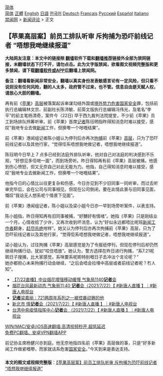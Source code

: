  <!-- 面包屑导航 --> <div class="breadcrumb"><!-- GTranslate: https://gtranslate.io/ -->  <div class="switcher notranslate">  <div class="selected">  <a href="#" onclick="return false;"> 简体</a>  </div>  <div class="option">  <a href="https://www.bannedbook.org" onclick="doGTranslate('zh-CN|zh-CN');jQuery('div.switcher div.selected a').html(jQuery(this).html());return false;" title="简体中文" class="nturl selected"> 简体</a>  <a href="https://www.bannedbook.org/zh-tw/" onclick="doGTranslate('zh-CN|zh-TW');jQuery('div.switcher div.selected a').html(jQuery(this).html());return false;" title="繁體中文" class="nturl"> 正體</a>  <a href="https://www.bannedbook.org/en/" onclick="doGTranslate('zh-CN|en');jQuery('div.switcher div.selected a').html(jQuery(this).html());return false;" title="English" class="nturl"> English</a>  <a href="https://www.bannedbook.org/ja/" onclick="doGTranslate('zh-CN|ja');jQuery('div.switcher div.selected a').html(jQuery(this).html());return false;" title="日本語" class="nturl"> 日語</a>  <a href="https://www.bannedbook.org/ko/" onclick="doGTranslate('zh-CN|ko');jQuery('div.switcher div.selected a').html(jQuery(this).html());return false;" title="한국어" class="nturl"> 한국어</a>  <a href="https://www.bannedbook.org/de/" onclick="doGTranslate('zh-CN|de');jQuery('div.switcher div.selected a').html(jQuery(this).html());return false;" title="Deutsch" class="nturl"> Deutsch</a>  <a href="https://www.bannedbook.org/fr/" onclick="doGTranslate('zh-CN|fr');jQuery('div.switcher div.selected a').html(jQuery(this).html());return false;" title="Français" class="nturl"> Français</a>  <a href="https://www.bannedbook.org/ru/" onclick="doGTranslate('zh-CN|ru');jQuery('div.switcher div.selected a').html(jQuery(this).html());return false;" title="Русский" class="nturl"> Русский</a>  <a href="https://www.bannedbook.org/es/" onclick="doGTranslate('zh-CN|es');jQuery('div.switcher div.selected a').html(jQuery(this).html());return false;" title="Español" class="nturl"> Español</a>  <a href="https://www.bannedbook.org/it/" onclick="doGTranslate('zh-CN|it');jQuery('div.switcher div.selected a').html(jQuery(this).html());return false;" title="Italiano" class="nturl"> Italiano</a>  </div>  </div>      <div class='breadcrumb-sub'><!-- Breadcrumb NavXT 6.3.0 --> <a href="https://www.bannedbook.org/" class="home">禁闻网</a> &gt; <a href="https://www.bannedbook.org/bnews/comments/" class="category">新闻评论</a> &gt; 正文</div></div><h2>【苹果高层案】前员工排队听审 斥拘捕为恐吓前线记者 “唔想我哋继续报道”</h2> <p class="notice"><b>大陆网友注意：本文中的链接除 <a href="https://github.com/bannedbook/fanqiang" >翻墙</a>软件下载和<a href="https://github.com/killgcd/justmysocks/blob/master/README.md">翻墙推荐</a>链接外全部为禁网链接，未翻墙状态下打不开，请勿点击。此为文字版禁闻，欲看图文视频完整版和更多禁闻，请下载<a href="https://github.com/bannedbook/fanqiang">翻墙软件或APP</a>后翻墙上禁闻网。</p><p>备注：翻墙看新闻非常安全，翻墙以真实身份发表敏感言论有一定风险，但只看不说则没有任何风险，翻的人太多，政府管不过来，也不管。信息自由是天赋人权，请放心大胆的翻墙。</b></p>  <div class="entry">  <p>再有前《<a href="https://www.bannedbook.org/bnews/tag/%e8%8b%b9%e6%9e%9c/" class="st_tag internal_tag" rel="tag" title="标签 苹果 下的日志">苹果</a>》<span class='wp_keywordlink_affiliate'><a href="https://www.bannedbook.org/bnews/ccpdope/" title="中共高层内幕" target="_blank">高层</a></span>被落案起诉串谋勾结外国或<a href="https://www.bannedbook.org/bnews/tag/%e5%a2%83%e5%a4%96%e5%8a%bf%e5%8a%9b/" class="st_tag internal_tag" rel="tag" title="标签 境外势力 下的日志">境外势力</a><a href="https://www.bannedbook.org/bnews/tag/%E5%8D%B1%E5%AE%B3%E5%9B%BD%E5%AE%B6%E5%AE%89%E5%85%A8/" class="st_tag internal_tag" rel="tag" title="标签 危害国家安全 下的日志">危害国家安全</a>罪，包括前执行总编辑林文宗、前副社长陈沛敏、前英文版执行总编辑冯伟光，及笔名“李平”的前主笔杨清奇，案件今（22日) 早于西九裁判法院提堂，不少前《苹果》员工到场排队拎筹听审。前《苹果》首席<a href="https://www.bannedbook.org/bnews/tag/%E8%AE%B0%E8%80%85/" class="st_tag internal_tag" rel="tag" title="标签 记者 下的日志">记者</a>陈珏明指昨得知消息时难以接受，感叹“我哋专业去做<span class='wp_keywordlink_affiliate'><a href="https://www.bannedbook.org/" title="新闻">新闻</a></span>工作，但换嚟一个咁嘅结果”。</p> <p>前《苹果》港闻组记者陈小姐认为停刊后亦再次<a href="https://www.bannedbook.org/bnews/tag/%E6%8B%98%E6%8D%95/" class="st_tag internal_tag" rel="tag" title="标签 拘捕 下的日志">拘捕</a>前《苹果》<a href="https://www.bannedbook.org/bnews/tag/%E9%AB%98%E5%B1%82/" class="st_tag internal_tag" rel="tag" title="标签 高层 下的日志">高层</a>，只为了恐吓前线记者以及其他行家，“觉得佢系唔想我哋做记者，唔想我哋继续报道”。</p>  <p>陈珏明今日早上 7 点多已经到法庭外排队听审，他对自己对法庭的判决感到不乐观，“好想见多佢哋一面”，而到场旁听。昨日得知再有前《苹果》高层被捕，他感到伤心愤怒，但又无奈自己对此无能为力。他指，自己得知消息时难以接受，感叹“我哋专业去做新闻工作，但换嚟一个咁嘅结果”。</p> <p>他指今日的心情比以往更复杂和伤感，今日亦见到不少旧同事一同听审，而过去听审完毕后，会在公司与同事相见，但现在公司倒闭，要在此情此景与旧同事见面，慨叹“我谂无人想系呢个情景下见面”。</p>  <p>前《苹果》港闻组记者，陈小姐以及梁小姐今日亦一早到场旁听案件，以表支持。</p> <p>陈小姐指，昨日得知再有旧同事被捕，“好嬲好有情绪”。她指《苹果》只是刚结业一个月，心情收拾了少许，又再次收到坏消息，认为“好似永远都唔比呢班<a href="https://www.bannedbook.org/bnews/tag/%E6%96%B0%E9%97%BB%E5%B7%A5%E4%BD%9C%E8%80%85/" class="st_tag internal_tag" rel="tag" title="标签 新闻工作者 下的日志">新闻工作者</a>翻身，<a href="https://www.bannedbook.org/bnews/tag/%E8%B5%B6%E5%B0%BD%E6%9D%80%E7%BB%9D/" class="st_tag internal_tag" rel="tag" title="标签 赶尽杀绝 下的日志">赶尽杀绝</a>咁样”。她又认为停刊后亦再次拘捕前《苹果》高层，只为了恐吓前线记者以及其他行家，“觉得佢系唔想我哋做记者，唔想我哋继续报道”。</p>  <p>梁小姐认为，过往拘捕《苹果》高层感觉是为了令报纸停刊，但现在停刊后却仍然继续拘捕行动，犹如“咬住唔放”。她认为，警方选择在昨日进行拘捕，“系7.21呢啲日子搜捕，比大家感觉，系咪要系呢啲特别嘅日子去冲淡个言论呢？”<br /> 她亦都担心未来拘捕行动会继续，“之后会唔会拉埋中高层或者前线记者呢？冇人知”。</p> <ul class='op-related-articles' title='相关阅读'> <li><a href='https://www.bannedbook.org/bnews/taiwannews/20210722/1591933.html' target='_blank'>【7/22直播】中台烟花增强移动缓慢 气象局1140<b>记者</b>会</a></li> <li><a href='https://www.bannedbook.org/bnews/bannedvideo/20210722/1591909.html' target='_blank'>烟花台风最新动态 气象局11:40 <b>记者</b>会（2021/7/22）【 #新唐人直播 】｜#新唐人电视台</a></li> <li><a href='https://www.bannedbook.org/bnews/baitai/20210722/1591620.html' target='_blank'><b>记者</b>梁嘉丽｜721两周年系列之一被控暴动罪的他</a></li> <li><a href='https://www.bannedbook.org/bnews/bannedvideo/20210721/1591559.html' target='_blank'>新北市  情<b>记者</b>会（2021/7/22）【 #新唐人直播 】｜#新唐人电视台</a></li> <li><a href='https://www.bannedbook.org/bnews/bannedvideo/20210721/1591558.html' target='_blank'>台湾中央疫情指挥中心<b>记者</b>会 （2021/7/22）【 #新唐人直播 】｜#新唐人电视台</a></li> </ul> <p class="texttj"> <a href="https://github.com/bannedbook/fanqiang/wiki/V2ray%E6%9C%BA%E5%9C%BA" target="_blank">WIN/MAC/安卓/iOS高速翻墙:高清视频秒开,超低延迟</a><br/> <a href="https://github.com/bannedbook/fanqiang/wiki/%E7%A6%81%E9%97%BB%E7%BD%91%E5%AE%89%E5%8D%93%E7%BF%BB%E5%A2%99%E6%96%B0%E9%97%BBAPP" target="_blank">免费PC翻墙、安卓VPN翻墙APP</a></p> <p>前记协主席杨健兴亦到庭。他无奈地指四名前《苹果》高层做的事，只是“好多新闻工作做紧嘅嘢，而家就话系危害<a href="https://www.bannedbook.org/bnews/tag/%e5%9b%bd%e5%ae%b6%e5%ae%89%e5%85%a8/" class="st_tag internal_tag" rel="tag" title="标签 国家安全 下的日志">国家安全</a>。”今天到来是表达支持。</p><a name='sharetosocial'></a>  <div style="margin-bottom:5px;padding-bottom:5px;clear:both"> <div id="archive-pix-1" class="banner-ads"> <!-- AuctionX Display platform tag START --> <div id="26318x728x90x621x_ADSLOT2" clicktrack="%%CLICK_URL_ESC%%"></div> <!-- AuctionX Display platform tag END --> </div> <div id="archive-pix-2" class="banner-ads"> <!-- AuctionX Display platform tag START --> <div id="26315x300x250x621x_ADSLOT2" clicktrack="%%CLICK_URL_ESC%%"></div> <!-- AuctionX Display platform tag END --> </div> </div>  <div id="archive-pix-1" class="banner-ads"> <!-- AuctionX Display platform tag START --> <div id="26318x728x90x621x_ADSLOT3" clicktrack="%%CLICK_URL_ESC%%"></div> <!-- AuctionX Display platform tag END --> </div> <div><b>本文的图文或视频完整版</b>：<a href='https://www.bannedbook.org/bnews/comments/20210722/1591941.html'>【苹果高层案】前员工排队听审 斥拘捕为恐吓前线记者 “唔想我哋继续报道”</a></div>  </div><!--END ENTRY--> 
